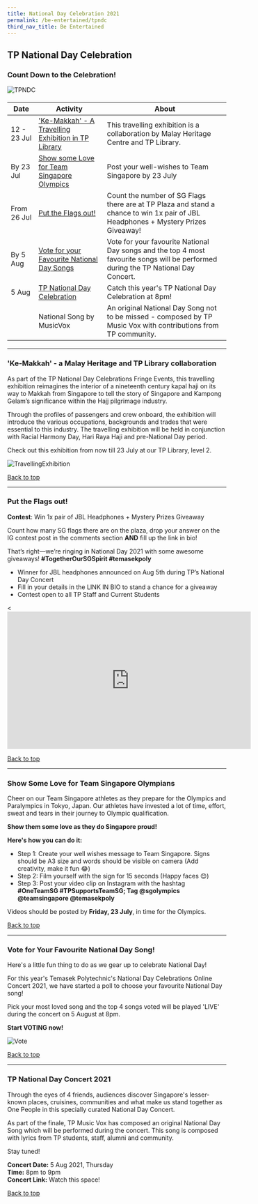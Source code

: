 ```yaml
---
title: National Day Celebration 2021
permalink: /be-entertained/tpndc
third_nav_title: Be Entertained
---
```

## TP National Day Celebration

### Count Down to the Celebration!

![TPNDC](/images/BeInvolved-NDCEvent3a.jpg)

<h4>
<table>
   <thead>
      <tr>
         <th>Date</th>
         <th>Activity</th>
         <th>About</th>
      </tr>
   </thead>
   <tbody>
     <font size="2"> 
		 <tr>
         <td><a id="top"></a>12 - 23 Jul</td>
				<td><a href="#travellingLib">'Ke-Makkah' - A Travelling Exhibition in TP Library</a></td>
         <td>This travelling exhibition is a collaboration by Malay Heritage Centre and TP Library.</td>
      </tr>
			 <tr>
         <td>By 23 Jul</td>
				 <td><a href="#olympics">Show some Love for Team Singapore Olympics</a></td>
         <td>Post your well-wishes to Team Singapore by 23 July</td>
      </tr>
      <tr>
         <td>From 26 Jul</td>
				<td><a href="#flags">Put the Flags out!</a></td>
         <td>Count the number of SG Flags there are at TP Plaza and stand a chance to win 1x pair of JBL Headphones + Mystery Prizes Giveaway! </td>
      </tr>
		   <tr>
         <td>By 5 Aug</td>
					<td><a href="#vote">Vote for your Favourite National Day Songs</a></td>
         <td>Vote for your favourite National Day songs and the top 4 most favourite songs will be performed during the TP National Day Concert.</td>
      </tr>
       <tr>
         <td>5 Aug</td>
				 <td><a href="#tpndc">TP National Day Celebration</a></td>
         <td>Catch this year's TP National Day Celebration at 8pm! </td>
      </tr>
      <tr>
         <td></td>
				<td>National Song by MusicVox</td>
         <td>An original National Day Song not to be missed - composed by TP Music Vox with contributions from TP community.</td>
      </tr>
		 </font>
   </tbody>
</table>
	</h4>

---
<h3><a id="travellingLib"></a>'Ke-Makkah'  - a Malay Heritage and TP Library collaboration</h3>

As part of the TP National Day Celebrations Fringe Events, this travelling exhibition reimagines the interior of a nineteenth century
kapal haji on its way to Makkah from Singapore to tell the story of Singapore and Kampong Gelam’s significance within the Hajj pilgrimage industry. 

Through the profiles of passengers and crew onboard, the exhibition will introduce the various occupations, backgrounds and trades that were essential to this industry. The travelling exhibition will be held in conjunction with Racial Harmony Day, Hari Raya Haji and pre-National Day period.
 
 Check out this exhibition from now till 23 July at our TP Library, level 2. 

![TravellingExhibition](/images/BeInvolved-NDC-LIB.jpg)


<a href="#top">Back to top</a>


---
<h3><a id="flags"></a>Put the Flags out!</h3>

<b>Contest</b>: Win 1x pair of JBL Headphones + Mystery Prizes Giveaway

Count how many SG flags there are on the plaza, drop your answer on the IG contest post in the comments section **AND** fill up the link in bio! 

That’s right—we’re ringing in National Day 2021 with some awesome giveaways! <b>#TogetherOurSGSpirit #temasekpoly</b>

* Winner for JBL headphones announced on Aug 5th during TP’s National Day Concert
* Fill in your details in the LINK IN BIO to stand a chance for a giveaway
* Contest open to all TP Staff and Current Students 

<div class="bp-youtube">

<<iframe width="560" height="315" src="https://www.youtube.com/embed/Wia1JS0375o" title="YouTube video player" frameborder="0" allow="accelerometer; autoplay; clipboard-write; encrypted-media; gyroscope; picture-in-picture" allowfullscreen></iframe>

</div>

<a href="#top">Back to top</a>

---
<h3><a id="olympics"></a>Show Some Love for Team Singapore Olympians</h3>

Cheer on our Team Singapore athletes as they prepare for the Olympics and Paralympics in Tokyo, Japan. Our athletes have invested a lot of time, effort, sweat and tears in their journey to Olympic qualification. 

**Show them some love as they do Singapore proud!**
 
**Here's how you can do it:**

* Step 1: Create your well wishes message to Team Singapore. Signs should be A3 size and words should be visible on camera (Add creativity, make it fun 😂)  
* Step 2: Film yourself with the sign for 15 seconds (Happy faces 😊)  
* Step 3: Post your video clip on Instagram with the hashtag **#OneTeamSG #TPSupportsTeamSG; Tag @sgolympics @teamsingapore @temasekpoly**
 
Videos should be posted by **Friday, 23 July**, in time for the Olympics.

<a href="#top">Back to top</a>


---
<h3><a id="vote"></a>Vote for Your Favourite National Day Song!</h3>

Here's a little fun thing to do as we gear up to celebrate National Day! 

For this year's Temasek Polytechnic's National Day Celebrations Online Concert 2021, we have started a poll to choose your favourite National Day song!

Pick your most loved song and the top 4 songs voted will be played 'LIVE' during the concert on 5 August at 8pm. 

**Start VOTING now!**

![Vote](/images/BeEntertained-NDC-QRvote1.png)


<a href="#top">Back to top</a>

---
<h3><a id="tpndc"></a>TP National Day Concert 2021</h3>

Through the eyes of 4 friends, audiences discover Singapore's lesser-known places, cruisines, communities and what make us stand together as One People in this specially curated National Day Concert. 

As part of the finale, TP Music Vox has composed an original National Day Song which will be performed during the concert. This song is composed with lyrics from TP students, staff, alumni and community. 

Stay tuned!

**Concert Date:**  5 Aug 2021, Thursday  
**Time:** 8pm to 9pm  
**Concert Link:** Watch this space!

<a href="#top">Back to top</a>